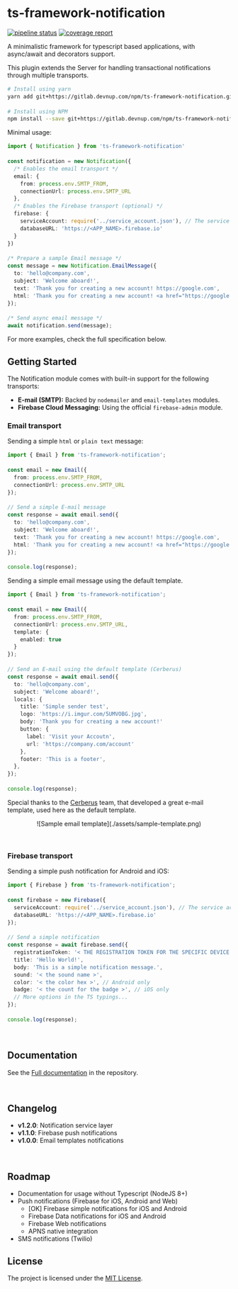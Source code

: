 ts-framework-notification
=========================

[![pipeline status](https://gitlab.devnup.com/npm/ts-framework-notification/badges/master/pipeline.svg)](https://gitlab.devnup.com/npm/ts-framework-notification/commits/master)
[![coverage report](https://gitlab.devnup.com/npm/ts-framework-notification/badges/master/coverage.svg)](https://gitlab.devnup.com/npm/ts-framework-notification/commits/master)

A minimalistic framework for typescript based applications, with async/await and decorators support.

This plugin extends the Server for handling transactional notifications through multiple transports. 


```bash
# Install using yarn
yarn add git+https://gitlab.devnup.com/npm/ts-framework-notification.git#master

# Install using NPM
npm install --save git+https://gitlab.devnup.com/npm/ts-framework-notification.git#master
```

Minimal usage: 
```typescript
import { Notification } from 'ts-framework-notification'

const notification = new Notification({
  /* Enables the email transport */
  email: {
    from: process.env.SMTP_FROM,
    connectionUrl: process.env.SMTP_URL
  },
  /* Enables the Firebase transport (optional) */
  firebase: {
    serviceAccount: require('../service_account.json'), // The service account from Firebase console
    databaseURL: 'https://<APP_NAME>.firebase.io'
  }
})

/* Prepare a sample Email message */
const message = new Notification.EmailMessage({
  to: 'hello@company.com',
  subject: 'Welcome aboard!',
  text: 'Thank you for creating a new account! https://google.com',
  html: 'Thank you for creating a new account! <a href="https://google.com>Click here to login</a>'
});

/* Send async email message */
await notification.send(message);
```

For more examples, check the full specification below.
<br />

## Getting Started

The Notification module comes with built-in support for the following transports:

- **E-mail (SMTP):** Backed by `nodemailer` and `email-templates` modules.
- **Firebase Cloud Messaging:** Using the official `firebase-admin` module.

### Email transport

Sending a simple `html` or `plain text` message:

```typescript
import { Email } from 'ts-framework-notification';

const email = new Email({
  from: process.env.SMTP_FROM,
  connectionUrl: process.env.SMTP_URL
});

// Send a simple E-mail message
const response = await email.send({
  to: 'hello@company.com',
  subject: 'Welcome aboard!',
  text: 'Thank you for creating a new account! https://google.com',
  html: 'Thank you for creating a new account! <a href="https://google.com>Click here to login</a>'
});

console.log(response);
```

Sending a simple email message using the default template. 

```typescript
import { Email } from 'ts-framework-notification';

const email = new Email({
  from: process.env.SMTP_FROM,
  connectionUrl: process.env.SMTP_URL,
  template: {
    enabled: true
  }
});

// Send an E-mail using the default template (Cerberus)
const response = await email.send({
  to: 'hello@company.com',
  subject: 'Welcome aboard!',
  locals: {
    title: 'Simple sender test',
    logo: 'https://i.imgur.com/5UMVOBG.jpg',
    body: 'Thank you for creating a new account!'
    button: {
      label: 'Visit your Accoutn',
      url: 'https://company.com/account'
    },
    footer: 'This is a footer',
  },
});

console.log(response);
```

Special thanks to the [Cerberus](http://tedgoas.github.io/Cerberus) team, that developed a great e-mail template, used here as the default template.

<center>![Sample email template](./assets/sample-template.png)</center>

<p><br /></p>

### Firebase transport

Sending a simple push notification for Android and iOS:

```typescript
import { Firebase } from 'ts-framework-notification';

const firebase = new Firebase({
  serviceAccount: require('../service_account.json'), // The service account from Firebase console
  databaseURL: 'https://<APP_NAME>.firebase.io'
});

// Send a simple notification
const response = await firebase.send({
  registrationToken: '< THE REGISTRATION TOKEN FOR THE SPECIFIC DEVICE OR ARRAY OF TOKENS >',
  title: 'Hello World!',
  body: 'This is a simple notification message.',
  sound: '< the sound name >',
  color: '< the color hex >', // Android only
  badge: '< the count for the badge >', // iOS only
  // More options in the TS typings...
});

console.log(response);
```

<p><br /></p>

## Documentation

See the [Full documentation](./docs/index.md) in the repository.

<p><br /></p>

## Changelog

- **v1.2.0**: Notification service layer
- **v1.1.0**: Firebase push notifications
- **v1.0.0**: Email templates notifications

<p><br /></p>

## Roadmap
- Documentation for usage without Typescript (NodeJS 8+)
- Push notifications (Firebase for iOS, Android and Web)
  - [OK] Firebase simple notifications for iOS and Android
  - Firebase Data notifications for iOS and Android
  - Firebase Web notifications
  - APNS native integration
- SMS notifications (Twilio)

## License

The project is licensed under the [MIT License](./LICENSE.md).